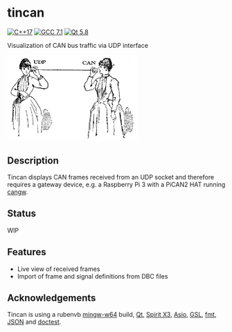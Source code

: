 # tincan
[![C++17](https://img.shields.io/badge/C%2B%2B-17-blue.svg)](https://isocpp.org)
[![GCC 7.1](https://img.shields.io/badge/GCC-7.1-blue.svg)](https://gcc.gnu.org)
[![Qt 5.8](https://img.shields.io/badge/Qt-5.8-brightgreen.svg)](http://https://www.qt.io)

Visualization of CAN bus traffic via UDP interface

<img src="https://github.com/jwkpeter/tincan/blob/master/tincan.png" alt="tincan banner" width="300">

Description
---
Tincan displays CAN frames received from an UDP socket and therefore requires a gateway device, e.g. a Raspberry Pi 3 with a PiCAN2 HAT running [cangw](https://github.com/jwkpeter/cantools).

Status
---
WIP

Features
---
* Live view of received frames
* Import of frame and signal definitions from DBC files

Acknowledgements
---
Tincan is using a rubenvb [mingw-w64](https://sourceforge.net/projects/mingw-w64/files/Toolchains%20targetting%20Win64/Personal%20Builds/mingw-builds) build, [Qt](http://https://www.qt.io), [Spirit X3](http://boost-spirit.com), [Asio](https://think-async.com/), [GSL](https://github.com/Microsoft/GSL), [fmt](https://github.com/fmtlib/fmt), [JSON](https://github.com/nlohmann/json) and [doctest](https://github.com/onqtam/doctest).
